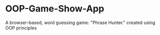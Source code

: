 # OOP-Game-Show-App
A browser-based, word guessing game: "Phrase Hunter." created using OOP principles
